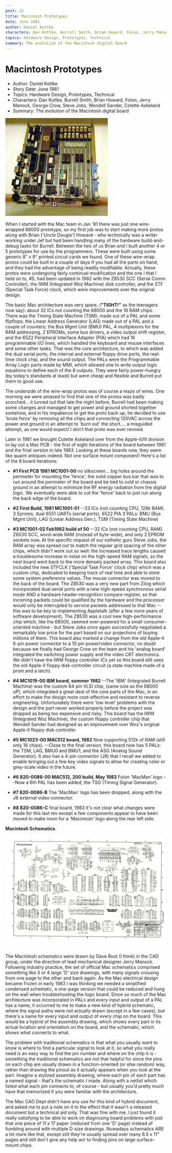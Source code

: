 ```yaml
---
post: 22
title: Macintosh Prototypes
date: June 1981
author: Daniel Kottke
characters: Dan Kottke, Burrell Smith, Brian Howard, Folon, Jerry Manock, George Crow, Steve Jobs, Wendell Sander, Colette Askeland
topics: Hardware Design, Prototypes, Technical
summary: The evolution of the Macintosh digital board
---
```


# Macintosh Prototypes
* Author: Daniel Kottke
* Story Date: June 1981
* Topics: Hardware Design, Prototypes, Technical
* Characters: Dan Kottke, Burrell Smith, Brian Howard, Folon, Jerry Manock, George Crow, Steve Jobs, Wendell Sander, Colette Askeland
* Summary: The evolution of the Macintosh digital board

![Macintosh wire-wrap #5](images/Macintosh/wirewrap83a.jpg) 
    
When I started with the Mac team in Jan '81 there was just one wire-wrapped 68000 prototype, so my first job was to start making more protos along with Brian ('Uncle Dougie') Howard - who technically was a writer working under Jef but had been handling many of the hardware build-and-debug tasks for Burrell. Between the two of us Brian and I built another 4 or 5 prototypes for use by the programmers. These were built using some generic 8" x 9" printed circuit cards we found. One of these wire-wrap protos could be built in a couple of days if you had all the parts on hand, and they had the advantage of being readily modifiable.  Actually, these protos were undergoing fairly continual modification and the one I that I held on to, #5, had been updated in 1982 with the Z8530 SCC (Serial Comm Controller), the IWM (Integrated Woz Machine) disk controller, and the STF (Special Task Force) clock, which were improvements over the original design.

The basic Mac architecture was very spare, (**"TIGHT!"** as the teenagers now say): about 32 ICs not counting the 68000 and the 16 RAM chips. There was the Timing State Machine (TSM), made out of a PAL and some flipflops; the Linear Address Generator (LAG) made out of a PAL and a couple of counters; the Bus Mgmt Unit (BMU) PAL, 4 multiplexors for the RAM addressing, 2 EPROMs, some bus drivers, a video output shift register, and the 6522 Peripheral Interface Adapter (PIA) which had 16 programmable I/O lines, which handled the keyboard and mouse interfaces and some other tasks. That was the core architecture, to which was added the dual serial ports, the internal and external floppy drive ports, the real-time clock chip, and the sound output. The PALs were the Programmable Array Logic parts made by MMI, which allowed one to write output logic equations to define each of the 8 outputs. They were fairly power-hungry (by today's standards at least) but were cheap and flexible and Burrell put them to good use.

The underside of the wire-wrap protos was of course a maze of wires. One morning we were amazed to find that one of the protos was badly scorched... it turned out that late the night before, Burrell had been making some changes and managed to get power and ground shorted together somehow, and in his impatience to get the proto back up, he decided to use 'brute force' by removing all the chips and connecting 120VAC across the power and ground in an attempt to 'burn out' the short.... a misguided attempt, as one would expect! I don't that proto was ever revived.

Later in 1981 we brought Colette Askeland over from the Apple-II/III division to lay out a Mac PCB - the first of eight iterations of the board between 1981 and the final version in late 1983. Looking at these boards now, they seem like quaint antiques indeed. Not one surface mount component! Here's a list of the 8 board iterations:

* **#1 First PCB 1981  MC1001-00**  no silkscreen... big holes around the perimeter for mounting the 'fence', the solid copper bus bar that was to run around the perimeter of the board and be tied to cold or chassis ground in an attempt to minimize the RF energy radiation from the digital logic. We eventually were able to cut the 'fence' back to just run along the back edge of the board.

* **#2 First Build, 1981  MC1001-01** --33 ICs (not counting CPU, 128k RAM).  3 Eproms, dual 6551 UARTs (serial ports), 6522 PIA 3 PALs: BMU (Bus Mgmt Unit), LAG (Linear Address Gen.), TSM (Timing State Machine)

* **#3 MC1001-02  Feb1982    build of 50** --32 ICs (not counting CPU, RAM). Z8530 SCC, word-wide RAM (instead of byte-wide), and only 2 EPROM sockets now. At the specific request of our esthetic guru Steve Jobs, the RAM array was spread out to match the regular grid spacing of the other chips, which didn't work out so well: the increased trace lengths caused a troublesome increase in noise on the high-speed RAM signals, so the next board went back to the more densely packed array. This board also included the new STFCLK ('Special Task Force' clock chip) which was a custom chip, dedicated to keeping track of real time and able to store some system preference values. The mouse connector was moved to the back of the board. The Z8530 was a very new part from Zilog which incorporated dual serial ports with a new high-speed synchronous serial mode AND a hardware header-recognition compare register, so that incoming packets could be qualified by the hardware and the processor would only be interrupted to service packets addressed to that Mac -- this was to be key to implementing Appletalk (after a few more years of software development). The Z8530 was a cool new high-performance chip which, like the 68000, seemed over-powered for a small consumer-oriented machine - but Steve Jobs once again successfully negotiated a remarkably low price for the part based on our projections of buying millions of them. This board also marked a change from the old Apple-II 6-pin power connector to a 10 pin power/video connector, no doubt because we finally had George Crow on the team and his 'analog board' integrated the switching power supply and the video CRT electronics. We didn't have the IWM floppy controller ICs yet so this board still uses the old Apple-II floppy disk controller circuit (a state machine made of a prom and a latch).

* **#4 MC1019-00   IBM board, summer 1982** --The 'IBM' (Integrated Burrell Machine) was the custom 64 pin VLSI chip, (same size as the 68000 uP), which integrated a great deal of the core parts of the Mac, in an effort to make the design more cost-effective and resistant to reverse engineering. Unfortunately there were 'low level' problems with the design and the part never worked properly before the project was dropped as being too expensive and risky. This board has the IWM (Integrated Woz Machine), the custom floppy controller chip that Wendell Sander had designed as an improvement over Woz's original Apple-II floppy disk controller.

* **#5 MC1023-00   MAC512 board, 1982** Now supporting 512k of RAM (still only 16 chips).
--Close to the final version, this board now has 5 PALs: the TSM, LAG, BMU0 and BMU1, and the ASG (Analog Sound Generator). It also has a 4-pin connector (J8) that I recall we added to enable bringing out a few key video signals to allow for creating color or grey-scale video in the future.

* **#6 820-0086-00   MAC512, 200 build, May 1983** Folon 'MacMan' logo --Now a 6th PAL has been added, the TSG (Timing Signal Generator).

* **#7 820-0086-B** The 'MacMan' logo has been dropped, along with the J8 external video connector.

* **#8 820-0086-C** final board, 1983  It's not clear what changes were made for this last rev except a few components appear to have been moved to make room for a 'Macintosh' logo along the rear left side.

**Macintosh Schematics**

![Diagram of Macintosh circuit board schematic](images/Macintosh/schematic.jpg)

The Macintosh schematics were drawn by Dave Root (I think) in the CAD group, under the direction of lead mechanical designer Jerry Manock. Following industry practice, the set of official Mac schematics comprised something like 3 or 4 large 'D' size drawings, with many signals crossing from one page to the other and back again. As the Mac electrical design became frozen in early 1983 I was thinking we needed a simplified condensed schematic, a one-page version that could be reduced and hung on the wall when troubleshooting the logic board. Since so much of the Mac architecture was incorporated in PALs and every input and output of a PAL has a name, it occurred to me to make a new kind of hybrid schematic, where the signal paths were not actually drawn (except in a few cases), but there's a name for every input and output of every chip on the board. This would be a hybrid of the assembly drawing, which shows every part in its actual location and orientation on the board, and the schematic, which shows what connects to what. 

The problem with traditional schematics is that what you usually want to know is where to find a particular signal to look at it, so what you really need is an easy way to find the pin number and where on the chip it is - something the traditional schematics are not that helpful for since the pins on each chip are usually drawn in a function-oriented (or else random) way, rather than drawing the pinout as it actually appears when you look at the part. Imagine a stylized assembly drawing, where each pin of each part has a named signal - that's the schematic I made. Along with a netlist which listed what each pin connects to, of course - but usually you'd pretty much have that memorized if you were familiar with the architecture.

The Mac CAD Dept didn't have any use for this kind of hybrid document, and asked me to put a note on it to the effect that it wasn't a released document but a technical aid only. That was fine with me, I just found it really satisfying to be able to work on diagnosing board problems with just that one piece of 11 x 17 paper (reduced from one 'D' page) instead of fumbling around with multiple D-size drawings. Nowadays schematics ARE a lot more like that, except still they're usually spread over many 8.5 x 11" pages and still don't give any help w/r to finding pins on large surface-mount chips.